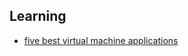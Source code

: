 ## Learning

* [five best virtual machine applications](https://www.digitaltrends.com/computing/best-virtual-machine-apps-for-mac-linux-and-windows-pcs/)
